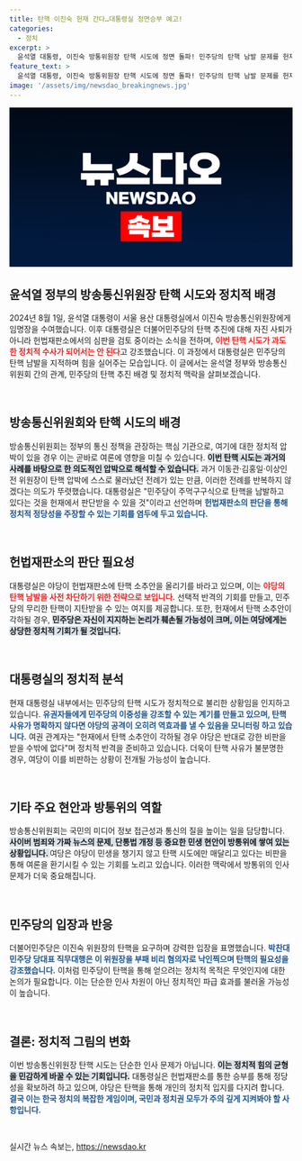 ```yaml
---
title: 탄핵 이진숙 헌재 간다…대통령실 정면승부 예고!
categories:
  - 정치
excerpt: >
  윤석열 대통령, 이진숙 방통위원장 탄핵 시도에 정면 돌파! 민주당의 탄핵 남발 문제를 헌재에서 가리겠다는 박차를 가하는 대통령실의 전략. 민생 현안을 외면한 야당의 비판 기회를 잡을 수 있을까?
feature_text: >
  윤석열 대통령, 이진숙 방통위원장 탄핵 시도에 정면 돌파! 민주당의 탄핵 남발 문제를 헌재에서 가리겠다는 박차를 가하는 대통령실의 전략. 민생 현안을 외면한 야당의 비판 기회를 잡을 수 있을까?
image: '/assets/img/newsdao_breakingnews.jpg'
---
```


<p><img src="/assets/img/newsdao_breakingnews.jpg" alt="koreaapp 속보" /></p>

<h2 data-ke-size="size26">윤석열 정부의 방송통신위원장 탄핵 시도와 정치적 배경</h2>

<p data-ke-size="size16">2024년 8월 1일, 윤석열 대통령이 서울 용산 대통령실에서 이진숙 방송통신위원장에게 임명장을 수여했습니다. 이후 대통령실은 더불어민주당의 탄핵 추진에 대해 자진 사퇴가 아니라 헌법재판소에서의 심판을 검토 중이라는 소식을 전하며, <b><span style="color: #ee2323;">이번 탄핵 시도가 과도한 정치적 수사가 되어서는 안 된다</span></b>고 강조했습니다. 이 과정에서 대통령실은 민주당의 탄핵 남발을 지적하며 힘을 실어주는 모습입니다. 이 글에서는 윤석열 정부와 방송통신위원회 간의 관계, 민주당의 탄핵 추진 배경 및 정치적 맥락을 살펴보겠습니다.</p>

<p data-ke-size="size16">&nbsp;</p>

<h2 data-ke-size="size26">방송통신위원회와 탄핵 시도의 배경</h2>

<p data-ke-size="size16">방송통신위원회는 정부의 통신 정책을 관장하는 핵심 기관으로, 여기에 대한 정치적 압박이 있을 경우 이는 곧바로 여론에 영향을 미칠 수 있습니다. <b><span style="background-color: #21538527;">이번 탄핵 시도는 과거의 사례를 바탕으로 한 의도적인 압박으로 해석할 수 있습니다.</span></b> 과거 이동관·김홍일·이상인 전 위원장이 탄핵 압박에 스스로 물러났던 전례가 있는 만큼, 이러한 전례를 반복하지 않겠다는 의도가 뚜렷했습니다. 대통령실은 "민주당이 주먹구구식으로 탄핵을 남발하고 있다는 것을 헌재에서 판단받을 수 있을 것"이라고 선언하며 <b><span style="color: #1a5490;">헌법재판소의 판단을 통해 정치적 정당성을 주장할 수 있는 기회를 염두에 두고 있습니다.</span></b></p>

<p data-ke-size="size16">&nbsp;</p>

<h2 data-ke-size="size26">헌법재판소의 판단 필요성</h2>

<p data-ke-size="size16">대통령실은 야당이 헌법재판소에 탄핵 소추안을 올리기를 바라고 있으며, 이는 <b><span style="color: #ee2323;">야당의 탄핵 남발을 사전 차단하기 위한 전략으로 보입니다.</span></b> 선택적 반격의 기회를 만들고, 민주당의 무리한 탄핵이 지탄받을 수 있는 여지를 제공합니다. 또한, 헌재에서 탄핵 소추안이 각하될 경우, <b><span style="background-color: #21538527;">민주당은 자신이 지지하는 논리가 훼손될 가능성이 크며, 이는 여당에게는 상당한 정치적 기회가 될 것입니다.</span></b></p>

<p data-ke-size="size16">&nbsp;</p>

<h2 data-ke-size="size26">대통령실의 정치적 분석</h2>

<p data-ke-size="size16">현재 대통령실 내부에서는 민주당의 탄핵 시도가 정치적으로 불리한 상황임을 인지하고 있습니다. <b><span style="color: #1a5490;">유권자들에게 민주당의 이중성을 강조할 수 있는 계기를 만들고 있으며, 탄핵 사유가 명확하지 않다면 야당의 공격이 오히려 역효과를 낼 수 있음을 모니터링 하고 있습니다.</span></b> 여권 관계자는 "헌재에서 탄핵 소추안이 각하될 경우 야당은 반대로 강한 비판을 받을 수밖에 없다"며 정치적 반격을 준비하고 있습니다. 더욱이 탄핵 사유가 불분명한 경우, 여당이 이를 비판하는 상황이 전개될 가능성이 높습니다.</p>

<p data-ke-size="size16">&nbsp;</p>

<h2 data-ke-size="size26">기타 주요 현안과 방통위의 역할</h2>

<p data-ke-size="size16">방송통신위원회는 국민의 미디어 정보 접근성과 통신의 질을 높이는 일을 담당합니다. <b><span style="background-color: #21538527;">사이버 범죄와 가짜 뉴스의 문제, 단통법 개정 등 중요한 민생 현안이 방통위에 쌓여 있는 상황입니다. </span></b> 여당은 야당이 민생을 챙기지 않고 탄핵 시도에만 매달리고 있다는 비판을 통해 여론을 환기시킬 수 있는 기회를 노리고 있습니다. 이러한 맥락에서 방통위의 인사 문제가 더욱 중요해집니다.</p>

<p data-ke-size="size16">&nbsp;</p>

<h2 data-ke-size="size26">민주당의 입장과 반응</h2>

<p data-ke-size="size16">더불어민주당은 이진숙 위원장의 탄핵을 요구하며 강력한 입장을 표명했습니다. <b><span style="color: #1a5490;">박찬대 민주당 당대표 직무대행은 이 위원장을 부패 비리 혐의자로 낙인찍으며 탄핵의 필요성을 강조했습니다.</span></b> 이처럼 민주당이 탄핵을 통해 얻으려는 정치적 목적은 무엇인지에 대한 논의가 필요합니다. 이는 단순한 인사 차원이 아닌 정치적인 파급 효과를 불러올 가능성이 높습니다.</p>

<p data-ke-size="size16">&nbsp;</p>

<h2 data-ke-size="size26">결론: 정치적 그림의 변화</h2>

<p data-ke-size="size16">이번 방송통신위원장 탄핵 시도는 단순한 인사 문제가 아닙니다. <b><span style="background-color: #21538527;">이는 정치적 힘의 균형을 민감하게 바꿀 수 있는 기회입니다.</span></b> 대통령실은 헌법재판소를 통한 승부를 통해 정당성을 확보하려 하고 있으며, 야당은 탄핵을 통해 개인의 정치적 입지를 다지려 합니다. <b><span style="color: #1a5490;">결국 이는 한국 정치의 복잡한 게임이며, 국민과 정치권 모두가 주의 깊게 지켜봐야 할 사항입니다.</span></b></p>

<p data-ke-size="size16">&nbsp;</p>
실시간 뉴스 속보는, <a href="https://newsdao.kr" rel="dofollow">https://newsdao.kr</a>



